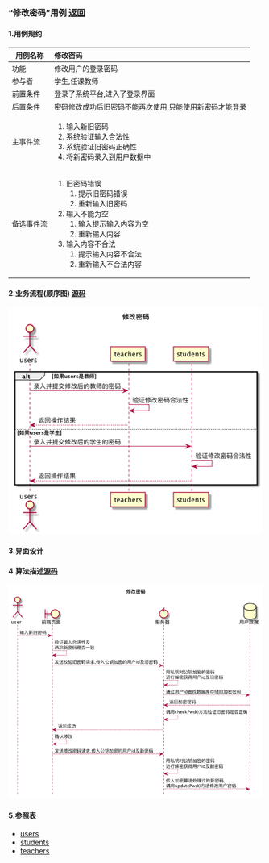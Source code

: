 ### “修改密码”用例 [返回](././README.md)

#### 1.用例规约

|用例名称|修改密码|
|-------|:-------------|
|功能|修改用户的登录密码|
|参与者|学生,任课教师|
|前置条件|登录了系统平台,进入了登录界面|
|后置条件|密码修改成功后旧密码不能再次使用,只能使用新密码才能登录|
|主事件流|<ol><li>输入新旧密码</li><li>系统验证输入合法性</li><li>系统验证旧密码正确性</li><li>将新密码录入到用户数据中</li></ol>|
|备选事件流|<ol><li>旧密码错误<ol><li>提示旧密码错误</li><li>重新输入旧密码</li></ol></li><li>输入不能为空<ol><li>输入提示输入内容为空</li><li>重新输入内容</li></ol></li><li>输入内容不合法<ol><li>提示输入内容不合法</li><li>重新输入不合法内容</li></ol></li></ol>|



#### 2.业务流程(顺序图) [源码](../sequence/修改密码.md)
![登出](/out/test6/sequence/修改密码/修改密码.png)

#### 3.界面设计

#### 4.算法描述[源码](../sequence/修改密码1.md)
![登出](/out/test6/sequence/修改密码1/修改密码1.png)


#### 5.参照表
- [users](../数据库设计.md/#users)
- [students](../数据库设计.md/#students)
- [teachers](../数据库设计.md/#teachers)